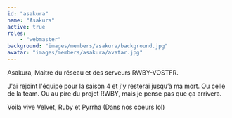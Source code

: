 ```yaml
---
id: "asakura"
name: "Asakura"
active: true
roles:
    - "webmaster"
background: "images/members/asakura/background.jpg"
avatar: "images/members/asakura/avatar.jpg"
---
```

Asakura, Maitre du réseau et des serveurs RWBY-VOSTFR.

J'ai rejoint l'équipe pour la saison 4 et j'y resterai jusqu’à ma mort. Ou celle de la team. Ou au pire du projet RWBY, mais je pense pas que ça arrivera.

Voila vive Velvet, Ruby et Pyrrha (Dans nos coeurs lol)

